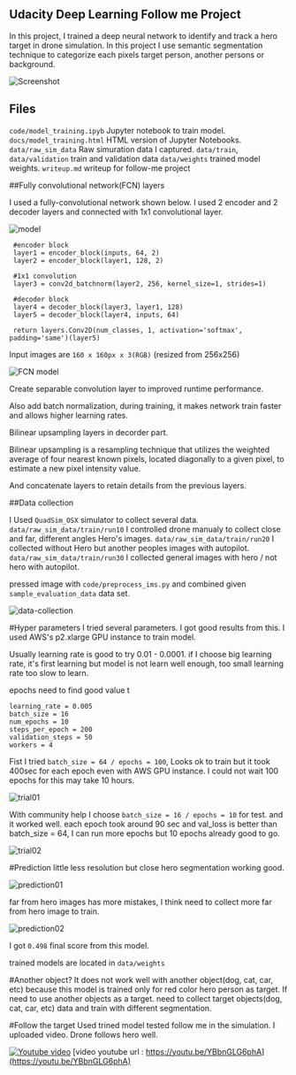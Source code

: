## Udacity Deep Learning Follow me Project ##

In this project, I trained a deep neural network to identify and track a hero target in drone simulation.
In this project I use semantic segmentation technique to categorize each pixels target person, another persons or background.  

[image_0]: ./docs/misc/sim01.png
![Screenshot][image_0]

## Files

`code/model_training.ipyb` Jupyter notebook to train model.
`docs/model_training.html` HTML version of Jupyter Notebooks.
`data/raw_sim_data` Raw simuration data I captured.
`data/train`, `data/validation` train and validation data
`data/weights` trained model weights.
`writeup.md` writeup for follow-me project

##Fully convolutional network(FCN) layers

I used a fully-convolutional network shown below. I used 2 encoder and 2 decoder layers and connected with 1x1 convolutional layer.

[model]: ./docs/misc/model.jpg
![model]

```
 #encoder block
 layer1 = encoder_block(inputs, 64, 2)
 layer2 = encoder_block(layer1, 128, 2)

 #1x1 convolution
 layer3 = conv2d_batchnorm(layer2, 256, kernel_size=1, strides=1)

 #decoder block
 layer4 = decoder_block(layer3, layer1, 128)
 layer5 = decoder_block(layer4, inputs, 64)

 return layers.Conv2D(num_classes, 1, activation='softmax', padding='same')(layer5)
```

Input images are `160 x 160px x 3(RGB)` (resized from 256x256)

[traindata]: ./docs/misc/0_run1cam1_00235.jpeg
![FCN model][traindata]

Create separable convolution layer to improved runtime performance.

Also add batch normalization, during training, it makes network train faster and allows higher learning rates.

Bilinear upsampling layers in decorder part.

Bilinear upsampling is a resampling technique that utilizes the weighted average of four nearest known pixels, located diagonally to a given pixel, to estimate a new pixel intensity value.

And concatenate layers to retain details from the previous layers.

##Data collection

I Used `QuadSim_OSX` simulator to collect several data.
`data/raw_sim_data/train/run10` I controlled drone manualy to collect  close and far, different angles Hero's images.
`data/raw_sim_data/train/run20` I collected without Hero but another peoples images with autopilot.
`data/raw_sim_data/train/run30` I collected general images with hero / not hero with autopilot.

pressed image with `code/preprocess_ims.py` and combined given `sample_evaluation_data` data set.

[data-collection]: ./docs/misc/data-collection.png
![data-collection]

#Hyper parameters
I tried several parameters. I got good results from this.
I used AWS's p2.xlarge GPU instance to train model.

Usually learning rate is good to try 0.01 - 0.0001. if I choose  big learning rate, it's first learning but model is not learn well enough, too small learning rate too slow to learn.

epochs need to find good value t

```
learning_rate = 0.005
batch_size = 16
num_epochs = 10
steps_per_epoch = 200
validation_steps = 50
workers = 4
```

Fist I tried `batch_size = 64 / epochs = 100`, Looks ok to train but it took 400sec for each epoch even with AWS GPU instance. I could not wait 100 epochs for this may take 10 hours.

[trial01]: ./docs/misc/trial01.png
![trial01]

With community help I choose `batch_size = 16 / epochs = 10` for test. and it worked well. each epoch took around 90 sec and val_loss is better than batch_size = 64, I can run more epochs but 10 epochs already good to go.

[trial02]: ./docs/misc/trial02.png
![trial02]

#Prediction
little less resolution but close hero segmentation working good.

[prediction01]: ./docs/misc/prediction01.png
![prediction01]

far from hero images has more mistakes, I think need to collect more far from hero image to train.

[prediction02]: ./docs/misc/prediction02.png
![prediction02]

I got `0.498` final score from this model.

trained models are located in `data/weights`

#Another object?
It does not work well with another object(dog, cat, car, etc) because  this model is trained only for red color hero person as target. If need to use another objects as a target. need to collect target objects(dog, cat, car, etc) data and train with different segmentation.

#Follow the target
Used trined model tested follow me in the simulation. I uploaded video. Drone follows hero well.

[![Youtube video](./docs/misc/testrun.png)](https://youtu.be/YBbnGLG6phA)
[video youtube url : https://youtu.be/YBbnGLG6phA](https://youtu.be/YBbnGLG6phA)
